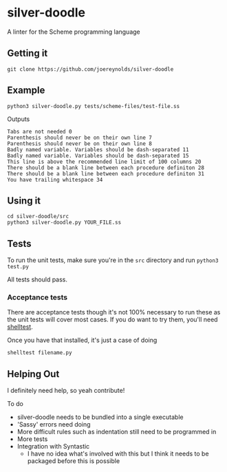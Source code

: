 # silver-doodle

A linter for the Scheme programming language

## Getting it

`git clone https://github.com/joereynolds/silver-doodle`

## Example

`python3 silver-doodle.py tests/scheme-files/test-file.ss`

Outputs

```
Tabs are not needed 0
Parenthesis should never be on their own line 7
Parenthesis should never be on their own line 8
Badly named variable. Variables should be dash-separated 11
Badly named variable. Variables should be dash-separated 15
This line is above the recommended line limit of 100 columns 20
There should be a blank line between each procedure definiton 28
There should be a blank line between each procedure definiton 31
You have trailing whitespace 34
```

## Using it

```
cd silver-doodle/src
python3 silver-doodle.py YOUR_FILE.ss
```

## Tests

To run the unit tests, make sure you're in the `src` directory and run
`python3 test.py`

All tests should pass.

### Acceptance tests

There are acceptance tests though it's not 100% necessary to run these as the unit tests will cover most cases. If you do want to try them, you'll need
[shelltest](https://github.com/liquidz/shelltest#getting-started).

Once you have that installed, it's just a case of doing

`shelltest filename.py`


## Helping Out

I definitely need help, so yeah contribute!

To do

- silver-doodle needs to be bundled into a single executable
- 'Sassy' errors need doing
- More difficult rules such as indentation still need to be programmed in
- More tests
- Integration with Syntastic
    - I have no idea what's involved with this but I think it needs
      to be packaged before this is possible
